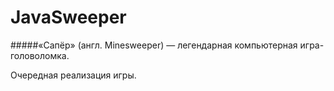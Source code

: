 # JavaSweeper
#####«Сапёр» (англ. Minesweeper) — легендарная компьютерная игра-головоломка.
 
 Очередная реализация игры.
